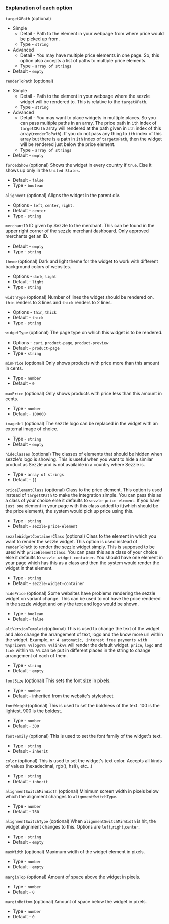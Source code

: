 ### Explanation of each option
  `targetXPath` (optional)
  * Simple
    * Detail - Path to the element in your webpage from where price would be picked up from.
    * Type - `string`
  * Advanced
    * Detail - You may have multiple price elements in one page. So, this option also accepts a list of paths to multiple price elements.
    * Type - `array of strings`
  * Default - `empty`
  
  `renderToPath` (optional)
  * Simple
    * Detail - Path to the element in your webpage where the sezzle widget will be rendered to. This is relative to the `targetXPath`.
    * Type - `string`
  * Advanced
    * Detail - You may want to place widgets in multiple places. So you can pass multiple paths in an array. The price path in `ith` index of `targetXPath` array will rendered at the path given in `ith` index of this array(`renderToPath`). If you do not pass any thing to `ith` index of this array but there is a path in `ith` index of `targetXPath`, then the widget will be rendered just below the price element.
    * Type - `array of strings`
  * Default - `empty`

  `forcedShow` (optional)
  Shows the widget in every country if `true`. Else it shows up only in the `United States`.
  * Default - `false`
  * Type - `boolean`

  `alignment` (optional)
  Aligns the widget in the parent div.
  * Options - `left`, `center`, `right`.
  * Default - `center`
  * Type - `string`

  `merchantID`
  ID given by Sezzle to the merchant. This can be found in the upper right corner of the sezzle merchant dashboard. Only approved merchants get an ID.
  * Default - `empty`
  * Type - `string`

  `theme` (optional)
  Dark and light theme for the widget to work with different background colors of websites.
  * Options - `dark`, `light`
  * Default - `light`
  * Type - `string`

  `widthType` (optional)
  Number of lines the widget should be rendered on. `thin` renders to 3 lines and `thick` renders to 2 lines.
  * Options - `thin`, `thick`
  * Default - `thick`
  * Type - `string`

  `widgetType` (optional)
  The page type on which this widget is to be rendered.
  * Options - `cart`, `product-page`, `product-preview`
  * Default - `product-page`
  * Type - `string`

  `minPrice` (optional)
  Only shows products with price more than this amount in cents.
  * Type - `number`
  * Default - `0`

  `maxPrice` (optional)
  Only shows products with price less than this amount in cents.
  * Type - `number`
  * Default - `100000`

  `imageUrl` (optional)
  The sezzle logo can be replaced in the widget with an external image of choice.
  * Type - `string`
  * Default - `empty`

  `hideClasses` (optional)
  The classes of elements that should be hidden when sezzle's logo is showing. This is useful when you want to hide a similar product as Sezzle and is not available in a country where Sezzle is.
  * Type - `array of strings`
  * Default - `[]`

  `priceElementClass` (optional)
  Class to the price element. This option is used instead of `targetXPath` to make the integration simple. You can pass this as a class of your choice else it defaults to `sezzle-price-element`. If you have `just one` element in your page with this class added to it(which should be the price element), the system would pick up price using this.
  * Type - `string`
  * Default - `sezzle-price-element`

  `sezzleWidgetContainerClass` (optional)
  Class to the element in which you want to render the sezzle widget. This option is used instead of `renderToPath` to render the sezzle widget simply. This is supposed to be used with `priceElementClass`. You can pass this as a class of your choice else it defaults to `sezzle-widget-container`. You should have one element in your page which has this as a class and then the system would render the widget in that element.
  * Type - `string`
  * Default - `sezzle-widget-container`

  `hidePrice` (optional)
  Some websites have problems rendering the sezzle widget on variant change. This can be used to not have the price rendered in the sezzle widget and only the text and logo would be shown.
  * Type - `boolean`
  * Default - `false`

  `altVersionTemplate`(optional)
  This is used to change the text of the widget and also change the arrangement of text, logo and the know more url within the widget. Example, `or 4 automatic, interest free payments with %%price%% %%logo%% %%link%%` will render the default widget. `price`, `logo` and `link` within `%% %%` can be put in different places in the string to change arrangement of each of them.
  * Type - `string`
  * Default - `empty`

`fontSize` (optional)
This sets the font size in pixels.
  * Type - `number`
  * Default - inherited from the website's stylesheet

`fontWeight`(optional) 
This is used to set the boldness of the text. 100 is the lightest, 900 is the boldest.
  * Type - `number`
  * Default - `300`

`fontFamily` (optional)
This is used to set the font family of the widget's text.
  * Type - `string`
  * Default - `inherit`

`color` (optional)
This is used to set the widget's text color. Accepts all kinds of values (hexadecimal, rgb(), hsl(), etc...)
  * Type - `string`
  * Default - `inherit`

`alignmentSwitchMinWidth` (optional)
Minimum screen width in pixels below which the alignment changes to `alignmentSwitchType`.
  * Type - `number`
  * Default - `760`

`alignmentSwitchType` (optional)
When `alignmentSwitchMinWidth` is hit, the widget alignment changes to this. Options are `left`,`right`,`center`.
  * Type - `string`
  * Default - `empty`

`maxWidth` (optional)
Maximum width of the widget element in pixels.
  * Type - `number`
  * Default - `empty`
  
  `marginTop` (optional)
Amount of space above the widget in pixels.
  * Type - `number`
  * Default - `0`
  
  `marginBottom` (optional)
Amount of space below the widget in pixels.
  * Type - `number`
  * Default - `0`